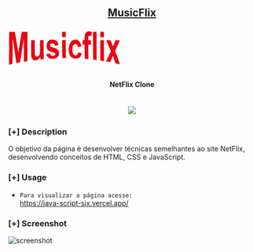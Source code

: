 <h2 align="center"><u>MusicFlix</u></h2>

![NetFlix Clone](logo.png)
<h4 align="center"> NetFlix Clone </h4>

<p align="center">
<br>
    <img src="https://img.shields.io/badge/Written%20In-HTML CSS JS-blue?style=flat-square">
</p>

### [+] Description
O objetivo da página é desenvolver técnicas semelhantes ao site NetFlix, desenvolvendo conceitos de HTML, CSS e JavaScript.

### [+] Usage
 - `Para visualizar a página acesse:`<br>
 <a href="https://java-script-six.vercel.app/">https://java-script-six.vercel.app/</a>

### [+] Screenshot
![screenshot](musicFlix.gif)





